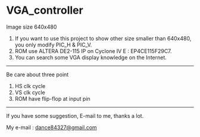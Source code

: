 # VGA_controller
Image size 640x480

1. If you want to use this project to show other size smaller than 640x480, you only modify PIC_H & PIC_V.
2. ROM use ALTERA DE2-115 IP on Cyclone IV E : EP4CE115F29C7.
3. You can search some VGA display knowledge on the Internet. 

---------------------------------------------------------------

Be care about three point
1. HS clk cycle
2. VS clk cycle
3. ROM have flip-flop at input pin  

---------------------------------------------------------------

If you have some suggestion, E-mail to me, thanks a lot.

My e-mail : dance84327@gmail.com
